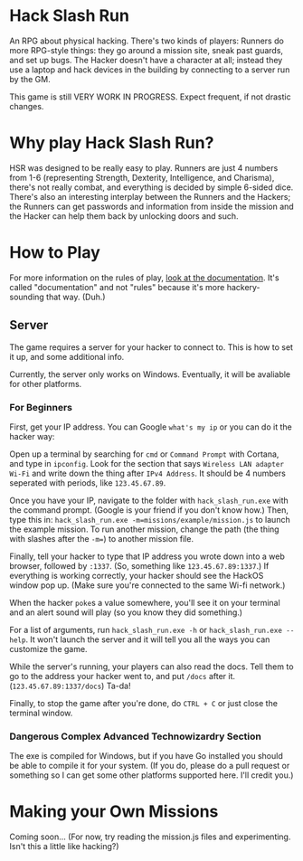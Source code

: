 # Hack Slash Run
An RPG about physical hacking. There's two kinds of players: Runners do more RPG-style things: they go around a mission site, sneak past guards, and set up bugs. The Hacker doesn't have a character at all; instead they use a laptop and hack devices in the building by connecting to a server run by the GM.

This game is still VERY WORK IN PROGRESS. Expect frequent, if not drastic changes.

# Why play Hack Slash Run?
HSR was designed to be really easy to play. Runners are just 4 numbers from 1-6 (representing Strength, Dexterity, Intelligence, and Charisma), there's not really combat, and everything is decided by simple 6-sided dice. There's also an interesting interplay between the Runners and the Hackers; the Runners can get passwords and information from inside the mission and the Hacker can help them back by unlocking doors and such.

# How to Play
For more information on the rules of play, [look at the documentation](docs/index.md). It's called "documentation" and not "rules" because it's more hackery-sounding that way. (Duh.)

## Server
The game requires a server for your hacker to connect to. This is how to set it up, and some additional info.

Currently, the server only works on Windows. Eventually, it will be avaliable for other platforms.

### For Beginners
First, get your IP address. You can Google `what's my ip` or you can do it the hacker way:

Open up a terminal by searching for `cmd` or `Command Prompt` with Cortana, and type in `ipconfig`. Look for the section that says `Wireless LAN adapter Wi-Fi` and write down the thing after `IPv4 Address`. It should be 4 numbers seperated with periods, like `123.45.67.89`.

Once you have your IP, navigate to the folder with `hack_slash_run.exe` with the command prompt. (Google is your friend if you don't know how.) Then, type this in: `hack_slash_run.exe -m=missions/example/mission.js` to launch the example mission. To run another mission, change the path (the thing with slashes after the `-m=`) to another mission file.

Finally, tell your hacker to type that IP address you wrote down into a web browser, followed by `:1337`. (So, something like `123.45.67.89:1337`.) If everything is working correctly, your hacker should see the HackOS window pop up. (Make sure you're connected to the same Wi-fi network.)

When the hacker `poke`s a value somewhere, you'll see it on your terminal and an alert sound will play (so you know they did something.)

For a list of arguments, run `hack_slash_run.exe -h` or `hack_slash_run.exe --help`. It won't launch the server and it will tell you all the ways you can customize the game.

While the server's running, your players can also read the docs. Tell them to go to the address your hacker went to, and put `/docs` after it. (`123.45.67.89:1337/docs`) Ta-da!

Finally, to stop the game after you're done, do `CTRL + C` or just close the terminal window.

### Dangerous Complex Advanced Technowizardry Section
The exe is compiled for Windows, but if you have Go installed you should be able to compile it for your system. (If you do, please do a pull request or something so I can get some other platforms supported here. I'll credit you.)

# Making your Own Missions
Coming soon... (For now, try reading the mission.js files and experimenting. Isn't this a little like hacking?)